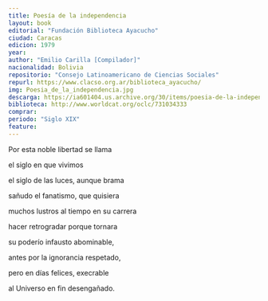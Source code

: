 ```yaml
---
title: Poesía de la independencia
layout: book
editorial: "Fundación Biblioteca Ayacucho"
ciudad: Caracas
edicion: 1979
year: 
author: "Emilio Carilla [Compilador]"
nacionalidad: Bolivia
repositorio: "Consejo Latinoamericano de Ciencias Sociales"
repurl: https://www.clacso.org.ar/biblioteca_ayacucho/
img: Poesia_de_la_independencia.jpg
descarga: https://ia601404.us.archive.org/30/items/poesia-de-la-independencia/Poesia_de_la_independencia.pdf
biblioteca: http://www.worldcat.org/oclc/731034333
comprar: 
periodo: "Siglo XIX"
feature: 
---
```

 

Por esta noble libertad se llama

el siglo en que vivimos

el siglo de las luces, aunque brama

sañudo el fanatismo, que quisiera

muchos lustros al tiempo en su carrera

hacer retrogradar porque tornara

su poderío infausto abominable,

antes por la ignorancia respetado,

pero en días felices, execrable

al Universo en fin desengañado.
